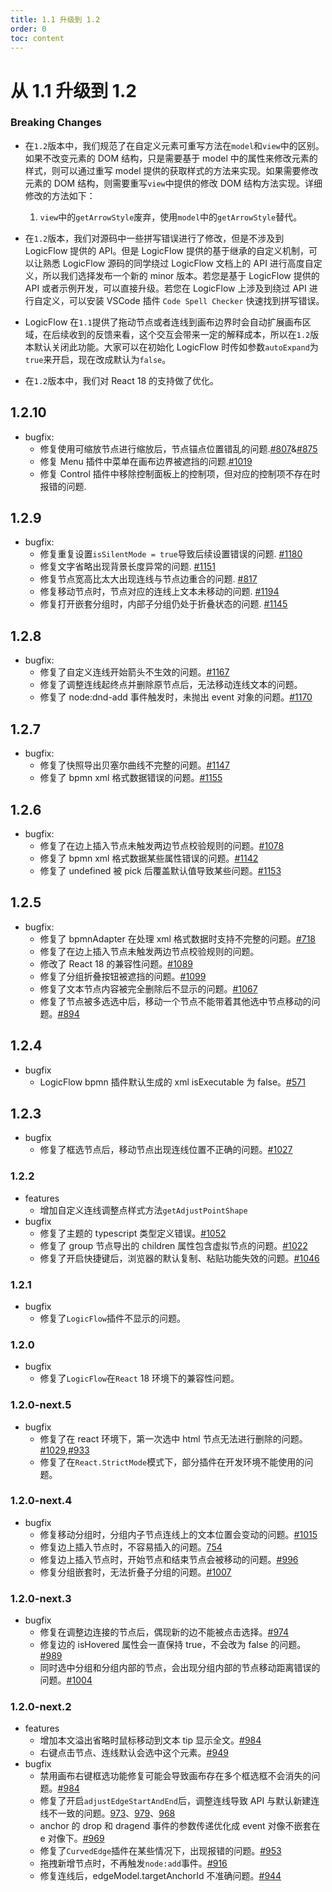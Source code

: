 ```yaml
---
title: 1.1 升级到 1.2
order: 0
toc: content
---
```

# 从 1.1 升级到 1.2

### Breaking Changes

- 在`1.2`版本中，我们规范了在自定义元素可重写方法在`model`和`view`中的区别。如果不改变元素的 DOM 结构，只是需要基于 model 中的属性来修改元素的样式，则可以通过重写 model 提供的获取样式的方法来实现。如果需要修改元素的 DOM 结构，则需要重写`view`中提供的修改 DOM 结构方法实现。详细修改的方法如下：

  1. `view`中的`getArrowStyle`废弃，使用`model`中的`getArrowStyle`替代。

- 在`1.2`版本，我们对源码中一些拼写错误进行了修改，但是不涉及到 LogicFlow 提供的 API。但是 LogicFlow 提供的基于继承的自定义机制，可以让熟悉 LogicFlow 源码的同学绕过 LogicFlow 文档上的 API 进行高度自定义，所以我们选择发布一个新的 minor 版本。若您是基于 LogicFlow 提供的 API 或者示例开发，可以直接升级。若您在 LogicFlow 上涉及到绕过 API 进行自定义，可以安装 VSCode 插件 `Code Spell Checker` 快速找到拼写错误。

- LogicFlow 在`1.1`提供了拖动节点或者连线到画布边界时会自动扩展画布区域，在后续收到的反馈来看，这个交互会带来一定的解释成本，所以在`1.2`版本默认关闭此功能。大家可以在初始化 LogicFlow 时传如参数`autoExpand`为`true`来开启，现在改成默认为`false`。

- 在`1.2`版本中，我们对 React 18 的支持做了优化。

## 1.2.10

- bugfix:
  - 修复使用可缩放节点进行缩放后，节点锚点位置错乱的问题.[#807](https://github.com/didi/LogicFlow/issues/807)&[#875](https://github.com/didi/LogicFlow/issues/875)
  - 修复 Menu 插件中菜单在画布边界被遮挡的问题.[#1019](https://github.com/didi/LogicFlow/issues/1019)
  - 修复 Control 插件中移除控制面板上的控制项，但对应的控制项不存在时报错的问题.

## 1.2.9

- bugfix:
  - 修复重复设置`isSilentMode = true`导致后续设置错误的问题. [#1180](https://github.com/didi/LogicFlow/issues/1180)
  - 修复文字省略出现背景长度异常的问题. [#1151](https://github.com/didi/LogicFlow/issues/1151)
  - 修复节点宽高比太大出现连线与节点边重合的问题. [#817](https://github.com/didi/LogicFlow/issues/817)
  - 修复移动节点时，节点对应的连线上文本未移动的问题. [#1194](https://github.com/didi/LogicFlow/pull/1194)
  - 修复打开嵌套分组时，内部子分组仍处于折叠状态的问题. [#1145](https://github.com/didi/LogicFlow/issues/1145)

## 1.2.8

- bugfix:
  - 修复了自定义连线开始箭头不生效的问题。[#1167](https://github.com/didi/LogicFlow/issues/1167)
  - 修复了调整连线起终点并删除原节点后，无法移动连线文本的问题。
  - 修复了 node:dnd-add 事件触发时，未抛出 event 对象的问题。[#1170](https://github.com/didi/LogicFlow/issues/1170)

## 1.2.7

- bugfix:
  - 修复了快照导出贝塞尔曲线不完整的问题。[#1147](https://github.com/didi/LogicFlow/issues/1147)
  - 修复了 bpmn xml 格式数据错误的问题。[#1155](https://github.com/didi/LogicFlow/issues/1155)

## 1.2.6

- bugfix:
  - 修复了在边上插入节点未触发两边节点校验规则的问题。[#1078](https://github.com/didi/LogicFlow/issues/1078)
  - 修复了 bpmn xml 格式数据某些属性错误的问题。[#1142](https://github.com/didi/LogicFlow/pull/1142)
  - 修复了 undefined 被 pick 后覆盖默认值导致某些问题。[#1153](https://github.com/didi/LogicFlow/issues/1153)

## 1.2.5

- bugfix:
  - 修复了 bpmnAdapter 在处理 xml 格式数据时支持不完整的问题。[#718](https://github.com/didi/LogicFlow/issues/718)
  - 修复了在边上插入节点未触发两边节点校验规则的问题。
  - 修改了 React 18 的兼容性问题。[#1089](https://github.com/didi/LogicFlow/issues/1089)
  - 修复了分组折叠按钮被遮挡的问题。[#1099](https://github.com/didi/LogicFlow/issues/1099)
  - 修复了文本节点内容被完全删除后不显示的问题。[#1067](https://github.com/didi/LogicFlow/issues/1067)
  - 修复了节点被多选选中后，移动一个节点不能带着其他选中节点移动的问题。[#894](https://github.com/didi/LogicFlow/issues/894)

## 1.2.4

- bugfix
  - LogicFlow bpmn 插件默认生成的 xml isExecutable 为 false。[#571](https://github.com/didi/LogicFlow/issues/571)

## 1.2.3

- bugfix
  - 修复了框选节点后，移动节点出现连线位置不正确的问题。[#1027](https://github.com/didi/LogicFlow/issues/1027)

### 1.2.2

- features
  - 增加自定义连线调整点样式方法`getAdjustPointShape`
- bugfix
  - 修复了主题的 typescript 类型定义错误。[#1052](https://github.com/didi/LogicFlow/issues/1052)
  - 修复了 group 节点导出的 children 属性包含虚拟节点的问题。[#1022](https://github.com/didi/LogicFlow/issues/1022)
  - 修复了开启快捷键后，浏览器的默认复制、粘贴功能失效的问题。[#1046](https://github.com/didi/LogicFlow/issues/1046)

### 1.2.1

- bugfix
  - 修复了`LogicFlow`插件不显示的问题。

### 1.2.0

- bugfix
  - 修复了`LogicFlow`在`React` 18 环境下的兼容性问题。

### 1.2.0-next.5

- bugfix
  - 修复了在 react 环境下，第一次选中 html 节点无法进行删除的问题。[#1029](https://github.com/didi/LogicFlow/issues/1029),[#933](https://github.com/didi/LogicFlow/issues/933)
  - 修复了在`React.StrictMode`模式下，部分插件在开发环境不能使用的问题。

### 1.2.0-next.4

- bugfix
  - 修复移动分组时，分组内子节点连线上的文本位置会变动的问题。[#1015](https://github.com/didi/LogicFlow/issues/1015)
  - 修复边上插入节点时，不容易插入的问题。[754](https://github.com/didi/LogicFlow/issues/754)
  - 修复边上插入节点时，开始节点和结束节点会被移动的问题。[#996](https://github.com/didi/LogicFlow/issues/996)
  - 修复分组嵌套时，无法折叠子分组的问题。[#1007](https://github.com/didi/LogicFlow/issues/1007)

### 1.2.0-next.3

- bugfix
  - 修复在调整边连接的节点后，偶现新的边不能被点击选择。[#974](https://github.com/didi/LogicFlow/issues/974)
  - 修复边的 isHovered 属性会一直保持 true，不会改为 false 的问题。[#989](https://github.com/didi/LogicFlow/issues/989)
  - 同时选中分组和分组内部的节点，会出现分组内部的节点移动距离错误的问题。[#1004](https://github.com/didi/LogicFlow/issues/1004)

### 1.2.0-next.2

- features
  - 增加本文溢出省略时鼠标移动到文本 tip 显示全文。[#984](https://github.com/didi/LogicFlow/issues/984)
  - 右键点击节点、连线默认会选中这个元素。[#949](https://github.com/didi/LogicFlow/pull/949)
- bugfix
  - 禁用画布右键框选功能修复可能会导致画布存在多个框选框不会消失的问题。[#984](https://github.com/didi/LogicFlow/issues/985)
  - 修复了开启`adjustEdgeStartAndEnd`后，调整连线导致 API 与默认新建连线不一致的问题。[973](https://github.com/didi/LogicFlow/pull/973)、[979](https://github.com/didi/LogicFlow/pull/979)、[968](https://github.com/didi/LogicFlow/pull/968)
  - anchor 的 drop 和 dragend 事件的参数传递优化成 event 对像不嵌套在 e 对像下。[#969](https://github.com/didi/LogicFlow/pull/969)
  - 修复了`CurvedEdge`插件在某些情况下，出现报错的问题。[#953](https://github.com/didi/LogicFlow/pull/953)
  - 拖拽新增节点时，不再触发`node:add`事件。[#916](https://github.com/didi/LogicFlow/pull/916)
  - 修复连线后，edgeModel.targetAnchorId 不准确问题。[#944](https://github.com/didi/LogicFlow/issues/944)
